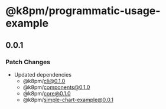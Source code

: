 # @k8pm/programmatic-usage-example

## 0.0.1

### Patch Changes

- Updated dependencies
  - @k8pm/cli@0.1.0
  - @k8pm/components@0.1.0
  - @k8pm/core@0.1.0
  - @k8pm/simple-chart-example@0.0.1
